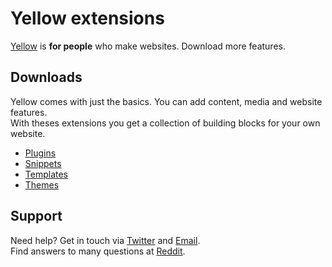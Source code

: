 Yellow extensions
=================

[Yellow](https://github.com/markseu/yellowcms) is **for people** who make websites. Download more features.

Downloads
---------
Yellow comes with just the basics. You can add content, media and website features.   
With theses extensions you get a collection of building blocks for your own website.

* [Plugins](https://github.com/markseu/yellowcms-extensions/tree/master/plugins)
* [Snippets](https://github.com/markseu/yellowcms-extensions/tree/master/snippets)
* [Templates](https://github.com/markseu/yellowcms-extensions/tree/master/templates)
* [Themes](https://github.com/markseu/yellowcms-extensions/tree/master/themes)

Support
-------
Need help? Get in touch via [Twitter](https://twitter.com/markseu) and [Email](http://datenstrom.se/contact/).  
Find answers to many questions at [Reddit](http://www.reddit.com/r/yellowcms/).